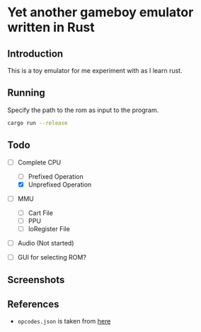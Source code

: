 # Yet another gameboy emulator written in Rust

## Introduction
This is a toy emulator for me experiment with as I learn rust.

## Running

Specify the path to the rom as input to the program.

```bash
cargo run --release
```

## Todo
- [ ] Complete CPU
	- [ ] Prefixed Operation
	- [x] Unprefixed Operation

- [ ] MMU
	- [ ] Cart File
	- [ ] PPU
	- [ ] IoRegister File

- [ ] Audio (Not started)

- [ ] GUI for selecting ROM?

## Screenshots

## References
- `opcodes.json` is taken from [here](https://gbdev.io/gb-opcodes/Opcodes.json)
